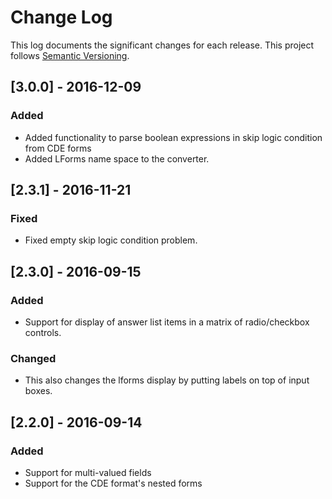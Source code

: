 # Change Log

This log documents the significant changes for each release.
This project follows [Semantic Versioning](http://semver.org/).

## [3.0.0] - 2016-12-09
### Added
- Added functionality to parse boolean expressions in skip logic condition from CDE forms
- Added LForms name space to the converter.

## [2.3.1] - 2016-11-21
### Fixed
- Fixed empty skip logic condition problem.

## [2.3.0] - 2016-09-15
### Added
- Support for display of answer list items in a matrix of radio/checkbox controls.

### Changed
- This also changes the lforms display by putting labels on top of input boxes.

## [2.2.0] - 2016-09-14
### Added
- Support for multi-valued fields
- Support for the CDE format's nested forms


